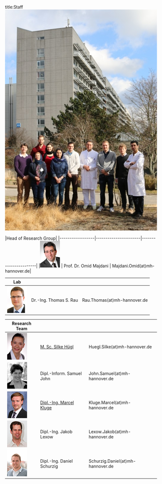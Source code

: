 ﻿title:Staff
![Image Staff](staff/IMG_1922_bearb.jpg)

|Head of Research Group|
|------------------|-----------------------|-----------------------|
|![Image Omid Majdani](staff/Omid.jpg) |  Prof. Dr. Omid Majdani |  Majdani.Omid(at)mh-hannover.de|


|Lab  					|  | |
|------------------|-----------------------|-----------------------|
|![Image Thomas Rau](staff/Thomas.jpg) | Dr.-Ing. Thomas S. Rau		|	Rau.Thomas(at)mh-hannover.de|	


|Research Team 			|  | |
|------------------|-----------------------|-----------------------|
|![Image Silke Hügl ](staff/Silke.jpg) | [M. Sc. Silke Hügl](staff/silke.html "Silke Hügl")	|	Huegl.Silke(at)mh-hannover.de|
|![Image Samuel John](staff/Samuel.jpg)| Dipl.-Inform. Samuel John			|	John.Samuel(at)mh-hannover.de|
|![Image Marcel Kluge](staff/Marcel.jpg) |[Dipl.-Ing. Marcel Kluge](staff/marcel.html "Marcel Kluge")		|	Kluge.Marcel(at)mh-hannover.de|
|![Image Jakob Lexow](staff/Jakob.jpg) | Dipl.-Ing. Jakob Lexow			|	Lexow.Jakob(at)mh-hannover.de|
|![Image Daniel Schurzig](staff/Daniel.jpg) | Dipl.-Ing. Daniel Schurzig	|	Schurzig.Daniel(at)mh-hannover.de|
